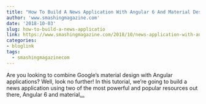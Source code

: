 ```yaml
---
title: "How To Build A News Application With Angular 6 And Material Design"
author: 'www.smashingmagazine.com'
date: '2018-10-03'
slug: how-to-build-a-news-applicatio
link: https://www.smashingmagazine.com/2018/10/news-application-with-angular-and-material-design/
categories:
- bloglink
tags:
  - smashingmagazinecom
---
```


Are you looking to combine Google’s material design with Angular applications? Well, look no further! In this tutorial, we’re going to build a news application using two of the most powerful and popular resources out there, Angular 6 and material[... <i class="fas fa-external-link-alt"></i>](https://www.smashingmagazine.com/2018/10/news-application-with-angular-and-material-design/)

